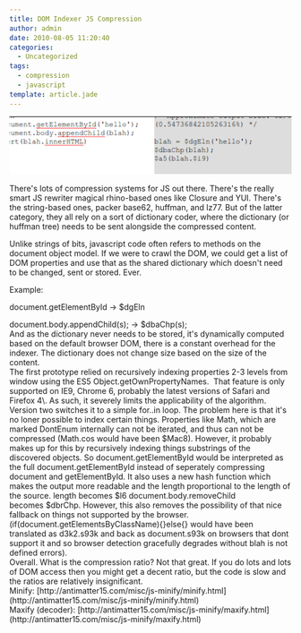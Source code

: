 ```yaml
---
title: DOM Indexer JS Compression
author: admin
date: 2010-08-05 11:20:40
categories:
  - Uncategorized
tags: 
  - compression
  - javascript
template: article.jade
---
```


[![](Screenshot.png "Screenshot")](Screenshot.png)

There's lots of compression systems for JS out there. There's the really smart JS rewriter magical rhino-based ones like Closure and YUI. There's the string-based ones, packer base62, huffman, and lz77\. But of the latter category, they all rely on a sort of dictionary coder, where the dictionary (or huffman tree) needs to be sent alongside the compressed content.

Unlike strings of bits, javascript code often refers to methods on the document object model. If we were to crawl the DOM, we could get a list of DOM properties and use that as the shared dictionary which doesn't need to be changed, sent or stored. Ever.

Example:

document.getElementById -&gt; $dgEln
<div id="_mcePaste">document.body.appendChild(s); -&gt; $dbaChp(s);</div>
<div>And as the dictionary never needs to be stored, it's dynamically computed based on the default browser DOM, there is a constant overhead for the indexer. The dictionary does not change size based on the size of the content.</div>
<div>The first prototype relied on recursively indexing properties 2-3 levels from window using the ES5 Object.getOwnPropertyNames.  That feature is only supported on IE9, Chrome 6, probably the latest versions of Safari and Firefox 4\. As such, it severely limits the applicability of the algorithm.</div>
<div>Version two switches it to a simple for..in loop. The problem here is that it's no loner possible to index certain things. Properties like Math, which are marked DontEnum internally can not be iterated, and thus can not be compressed (Math.cos would have been $Mac8). However, it probably makes up for this by recursively indexing things substrings of the discovered objects. So document.getElementById would be interpreted as the full document.getElementById instead of seperately compressing document and getElementById. It also uses a new hash function which makes the output more readable and the length proportional to the length of the source. length becomes $l6 document.body.removeChild becomes $dbrChp. However, this also removes the possibility of that nice fallback on things not supported by the browser. (if(document.getElementsByClassName){}else{} would have been translated as d3k2.s93k and back as document.s93k on browsers that dont support it and so browser detection gracefully degrades without blah is not defined errors).</div>
<div>Overall. What is the compression ratio? Not that great. If you do lots and lots of DOM access then you might get a decent ratio, but the code is slow and the ratios are relatively insignificant.</div>
<div>Minify: [http://antimatter15.com/misc/js-minify/minify.html](http://antimatter15.com/misc/js-minify/minify.html)</div>
<div>Maxify (decoder): [http://antimatter15.com/misc/js-minify/maxify.html](http://antimatter15.com/misc/js-minify/maxify.html)</div>
